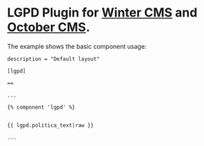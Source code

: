# LGPD Plugin for [Winter CMS](https://wintercms.com/) and [October CMS](https://octobercms.com/).

The example shows the basic component usage:

	description = "Default layout"

    [lgpd]

    ==

    ...

    {% component 'lgpd' %}


    {{ lgpd.politica_text|raw }}

    ...
